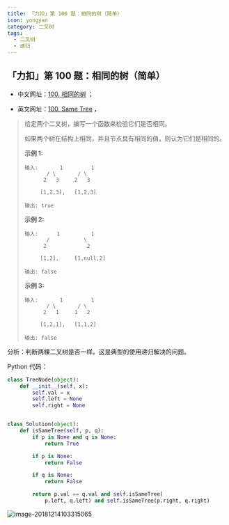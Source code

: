 ```yaml
---
title: 「力扣」第 100 题：相同的树（简单）
icon: yongyan
category: 二叉树
tags:
  - 二叉树
  - 递归
---
```


## 「力扣」第 100 题：相同的树（简单）

+ 中文网址：[100. 相同的树](https://leetcode-cn.com/problems/same-tree/description/) ；

+ 英文网址：[100. Same Tree](https://leetcode.com/problems/same-tree/description/) ，

> 给定两个二叉树，编写一个函数来检验它们是否相同。
>
> 如果两个树在结构上相同，并且节点具有相同的值，则认为它们是相同的。
>
> **示例 1:**
>
> ```
> 输入:       1         1
>        / \       / \
>       2   3     2   3
> 
>      [1,2,3],   [1,2,3]
> 
> 输出: true
> ```
>
> **示例 2:**
>
> ```
> 输入:      1          1
>        /           \
>       2             2
> 
>      [1,2],     [1,null,2]
> 
> 输出: false
> ```
>
> **示例 3:**
>
> ```
> 输入:       1         1
>        / \       / \
>       2   1     1   2
> 
>      [1,2,1],   [1,1,2]
> 
> 输出: false
> ```

分析：判断两棵二叉树是否一样。这是典型的使用递归解决的问题。

Python 代码：

```python
class TreeNode(object):
    def __init__(self, x):
        self.val = x
        self.left = None
        self.right = None


class Solution(object):
    def isSameTree(self, p, q):
        if p is None and q is None:
            return True

        if p is None:
            return False

        if q is None:
            return False

        return p.val == q.val and self.isSameTree(
            p.left, q.left) and self.isSameTree(p.right, q.right)
```

![image-20181214103315065](http://upload-images.jianshu.io/upload_images/414598-cdec5589bde48aad.jpg?imageMogr2/auto-orient/strip%7CimageView2/2/w/1240)